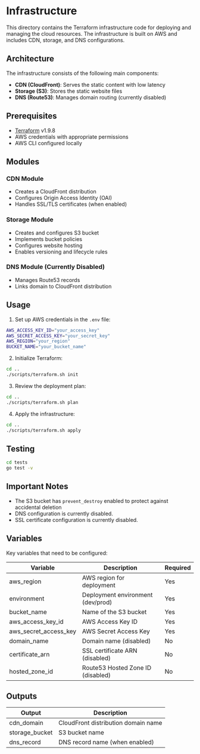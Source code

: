# Infrastructure

This directory contains the Terraform infrastructure code for deploying and managing the cloud resources. The infrastructure is built on AWS and includes CDN, storage, and DNS configurations.

## Architecture

The infrastructure consists of the following main components:

- **CDN (CloudFront)**: Serves the static content with low latency
- **Storage (S3)**: Stores the static website files
- **DNS (Route53)**: Manages domain routing (currently disabled)

## Prerequisites

- [Terraform](https://www.terraform.io/) v1.9.8
- AWS credentials with appropriate permissions
- AWS CLI configured locally

## Modules

### CDN Module

- Creates a CloudFront distribution
- Configures Origin Access Identity (OAI)
- Handles SSL/TLS certificates (when enabled)

### Storage Module

- Creates and configures S3 bucket
- Implements bucket policies
- Configures website hosting
- Enables versioning and lifecycle rules

### DNS Module (Currently Disabled)

- Manages Route53 records
- Links domain to CloudFront distribution

## Usage

1. Set up AWS credentials in the `.env` file:

```bash
AWS_ACCESS_KEY_ID="your_access_key"
AWS_SECRET_ACCESS_KEY="your_secret_key"
AWS_REGION="your_region"
BUCKET_NAME="your_bucket_name"
```

2. Initialize Terraform:

```bash
cd ..
./scripts/terraform.sh init
```

3. Review the deployment plan:

```bash
cd ..
./scripts/terraform.sh plan
```

4. Apply the infrastructure:

```bash
cd ..
./scripts/terraform.sh apply
```

## Testing

```bash
cd tests
go test -v
```

## Important Notes

- The S3 bucket has `prevent_destroy` enabled to protect against accidental deletion
- DNS configuration is currently disabled.
- SSL certificate configuration is currently disabled.

## Variables

Key variables that need to be configured:

| Variable              | Description                       | Required |
| --------------------- | --------------------------------- | -------- |
| aws_region            | AWS region for deployment         | Yes      |
| environment           | Deployment environment (dev/prod) | Yes      |
| bucket_name           | Name of the S3 bucket             | Yes      |
| aws_access_key_id     | AWS Access Key ID                 | Yes      |
| aws_secret_access_key | AWS Secret Access Key             | Yes      |
| domain_name           | Domain name (disabled)            | No       |
| certificate_arn       | SSL certificate ARN (disabled)    | No       |
| hosted_zone_id        | Route53 Hosted Zone ID (disabled) | No       |

## Outputs

| Output         | Description                         |
| -------------- | ----------------------------------- |
| cdn_domain     | CloudFront distribution domain name |
| storage_bucket | S3 bucket name                      |
| dns_record     | DNS record name (when enabled)      |
